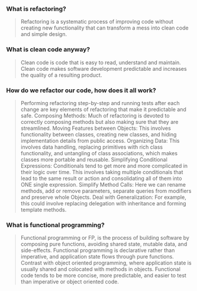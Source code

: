 ### What is refactoring?

> Refactoring is a systematic process of improving code
without creating new functionality that can transform
a mess into clean code and simple design.

### What is clean code anyway?

> Clean code is code that is easy to read, understand and maintain. Clean code makes software development predictable
and increases the quality of a resulting product.

### How do we refactor our code, how does it all work? 

> Performing refactoring step-by-step and running tests after each change are key elements of refactoring that make it predictable and safe. Composing Methods: Much of refactoring is devoted to correctly composing methods but also making sure that they are streamlined. Moving Features between Objects: This involves functionality between classes, creating new classes, and hiding implementation details from public access. Organizing Data: This involves data handling, replacing primitives with rich class functionality,  and untangling of class associations, which makes classes more portable and reusable. Simplifying Conditional Expressions: Conditionals tend to get more and more complicated in their logic over time. This involves taking multiple conditionals that lead to the same result or action and consolidating all of them into ONE single expression. Simplify Method Calls: Here we can rename methods, add or remove parameters, separate queries from modifiers and preserve whole Objects. Deal with Generalization: For example, this could involve replacing delegation with inheritance and forming template methods.

### What is functional programming?

> Functional programming or FP, is the process of building software by composing pure functions, avoiding shared state, mutable data, and side-effects.  Functional programming is declarative rather than imperative, and application state flows through pure functions. Contrast with object oriented programming, where application state is usually shared and colocated with methods in objects. Functional code tends to be more concise, more predictable, and easier to test than imperative or object oriented code.

